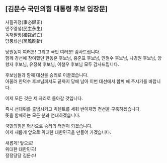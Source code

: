 ## [김문수 국민의힘 대통령 후보 입장문]

사필귀정(事必歸正)  
민주영생(民主永生)  
독재필망(獨裁必亡)  
당풍쇄신(黨風刷新)  

당원동지 여러분! 그리고 국민 여러분! 감사드립니다.  
함께 경선에 참여했던 한동훈 후보님, 홍준표 후보님, 안철수 후보님, 나경원 후보님, 양향자 후보님, 유정복 후보님, 이철우 후보님 모두 감사드립니다.  

후보님들과 함께  대선을 승리로 이끌겠습니다.  
아울러 한덕수 후보님께서도 끝까지 당에 남아 이번 대선에서 함께 해 주시기를 바랍니다.   

이제 모든 것은 제 자리로 돌아갈 것입니다.  

즉시 선대위를 출범시키고 빅텐트를 세워 반이재명 전선을 구축하겠습니다.   
뜻을 함께하는 모든 분과 연대하겠습니다.  

국민의힘은 혁신으로 승리의 터전이 되겠습니다.  
이제 새롭게 앞으로 위대한 대한민국을 만들어 가겠습니다.  

새롭게! 앞으로!  
위대한 대한민국!  
정정당당 김문수!